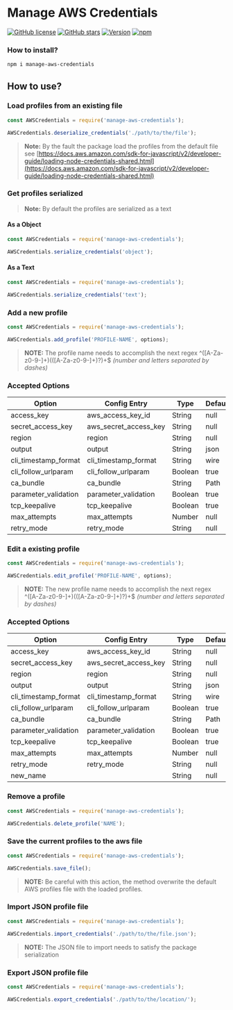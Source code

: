 # Manage AWS Credentials

[![GitHub license](https://img.shields.io/github/license/AndresMorelos/manage-aws-credentials?style=flat-square)](https://github.com/AndresMorelos/manage-aws-credentials/blob/master/LICENSE)
[![GitHub stars](https://img.shields.io/github/stars/AndresMorelos/manage-aws-credentials?style=flat-square)](https://github.com/AndresMorelos/manage-aws-credentials/stargazers)
[![Version](https://img.shields.io/npm/v/manage-aws-credentials.svg?style=flat-square)](https://www.npmjs.com/package/manage-aws-credentials)
[![npm](https://img.shields.io/npm/dw/manage-aws-credentials?style=flat-square)](https://www.npmjs.com/package/manage-aws-credentials)

### How to install?

```sh
npm i manage-aws-credentials
```

## How to use?

### Load profiles from an existing file

```js
const AWSCredentials = require('manage-aws-credentials');

AWSCredentials.deserialize_credentials('./path/to/the/file');
```

> **Note:** By the fault the package load the profiles from the default file see [https://docs.aws.amazon.com/sdk-for-javascript/v2/developer-guide/loading-node-credentials-shared.html](https://docs.aws.amazon.com/sdk-for-javascript/v2/developer-guide/loading-node-credentials-shared.html)

### Get profiles serialized

> **Note:** By default the profiles are serialized as a text

#### As a Object

```js
const AWSCredentials = require('manage-aws-credentials');

AWSCredentials.serialize_credentials('object');
```

#### As a Text

```js
const AWSCredentials = require('manage-aws-credentials');

AWSCredentials.serialize_credentials('text');
```

### Add a new profile

```js
const AWSCredentials = require('manage-aws-credentials');

AWSCredentials.add_profile('PROFILE-NAME', options);
```

> **NOTE:** The profile name needs to accomplish the next regex ^([A-Za-z0-9\-]+)(([A-Za-z0-9\-]+)?)+\$ _(number and letters separated by dashes)_

### Accepted Options

| Option               | Config Entry          | Type    | Default |
| -------------------- | --------------------- | ------- | ------- |
| access_key           | aws_access_key_id     | String  | null    |
| secret_access_key    | aws_secret_access_key | String  | null    |
| region               | region                | String  | null    |
| output               | output                | String  | json    |
| cli_timestamp_format | cli_timestamp_format  | String  | wire    |
| cli_follow_urlparam  | cli_follow_urlparam   | Boolean | true    |
| ca_bundle            | ca_bundle             | String  | Path    | null |
| parameter_validation | parameter_validation  | Boolean | true    |
| tcp_keepalive        | tcp_keepalive         | Boolean | true    |
| max_attempts         | max_attempts          | Number  | null    |
| retry_mode           | retry_mode            | String  | null    |

### Edit a existing profile

```js
const AWSCredentials = require('manage-aws-credentials');

AWSCredentials.edit_profile('PROFILE-NAME', options);
```

> **NOTE:** The new profile name needs to accomplish the next regex ^([A-Za-z0-9\-]+)(([A-Za-z0-9\-]+)?)+\$ _(number and letters separated by dashes)_

### Accepted Options

| Option               | Config Entry          | Type    | Default |
| -------------------- | --------------------- | ------- | ------- |
| access_key           | aws_access_key_id     | String  | null    |
| secret_access_key    | aws_secret_access_key | String  | null    |
| region               | region                | String  | null    |
| output               | output                | String  | json    |
| cli_timestamp_format | cli_timestamp_format  | String  | wire    |
| cli_follow_urlparam  | cli_follow_urlparam   | Boolean | true    |
| ca_bundle            | ca_bundle             | String  | Path    | null |
| parameter_validation | parameter_validation  | Boolean | true    |
| tcp_keepalive        | tcp_keepalive         | Boolean | true    |
| max_attempts         | max_attempts          | Number  | null    |
| retry_mode           | retry_mode            | String  | null    |
| new_name             |                       | String  | null    |

### Remove a profile

```js
const AWSCredentials = require('manage-aws-credentials');

AWSCredentials.delete_profile('NAME');
```

### Save the current profiles to the aws file

```js
const AWSCredentials = require('manage-aws-credentials');

AWSCredentials.save_file();
```

> **NOTE:** Be careful with this action, the method overwrite the default AWS profiles file with the loaded profiles.

### Import JSON profile file

```js
const AWSCredentials = require('manage-aws-credentials');

AWSCredentials.import_credentials('./path/to/the/file.json');
```

> **NOTE:** The JSON file to import needs to satisfy the package serialization

### Export JSON profile file

```js
const AWSCredentials = require('manage-aws-credentials');

AWSCredentials.export_credentials('./path/to/the/location/');
```
